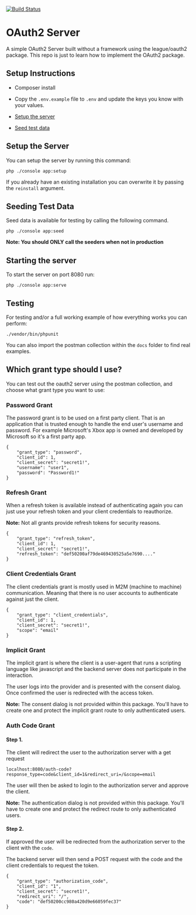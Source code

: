 [![Build Status](https://travis-ci.org/uk-casmith/OAuth2Server.svg?branch=add-travis-config)](https://travis-ci.org/uk-casmith/OAuth2Server)

# OAuth2 Server

A simple OAuth2 Server built without a framework using the league/oauth2 package. This repo is just to learn how to 
implement the OAuth2 package. 

## Setup Instructions

- Composer install

- Copy the `.env.example` file to `.env` and update the keys you know with your values. 

- [Setup the server](#setup-the-server)

- [Seed test data](#seeding-test-data)

## Setup the Server

You can setup the server by running this command:

```
php ./console app:setup
```

If you already have an existing installation you can overwrite it by passing the `reinstall` argument.

## Seeding Test Data

Seed data is available for testing by calling the following command.

```
php ./console app:seed
```

**Note: You should ONLY call the seeders when not in production** 

## Starting the server

To start the server on port 8080 run:
```
php ./console app:serve
```

## Testing

For testing and/or a full working example of how everything works you can perform:

```
./vendor/bin/phpunit
```

You can also import the postman collection within the `docs` folder to find real examples.

## Which grant type should I use?

You can test out the oauth2 server using the postman collection, and choose what grant type 
you want to use:

### Password Grant

The password grant is to be used on a first party client. That is an application that is trusted enough to handle the 
end user's username and password. For example Microsoft's Xbox app is owned and developed by Microsoft so it's a first 
party app.

```
{
	"grant_type": "password",
	"client_id": 1,
	"client_secret": "secret1!",
	"username": "user1",
	"password": "Password1!"
}
```

### Refresh Grant

When a refresh token is available instead of authenticating again you can just use your refresh token and your client 
credentials to reauthorize.

**Note:** Not all grants provide refresh tokens for security reasons.

```
{
	"grant_type": "refresh_token",
	"client_id": 1,
	"client_secret": "secret1!",
	"refresh_token": "def50200af79de469430525a5e7690...."
}
```

### Client Credentials Grant

The client credentials grant is mostly used in M2M (machine to machine) communication. Meaning that there is no user 
accounts to authenticate against just the client.

```
{
    "grant_type": "client_credentials",
    "client_id": 1,
    "client_secret": "secret1!",
    "scope": "email"
}
```

### Implicit Grant

The implicit grant is where the client is a user-agent that runs a scripting language like javascript and the backend 
server does not participate in the interaction.

The user logs into the provider and is presented with the consent dialog. Once confirmed the user is redirected with the 
access token.

**Note:** The consent dialog is not provided within this package. You'll have to create one and protect the implicit 
grant route to only authenticated users.

### Auth Code Grant

#### Step 1.
The client will redirect the user to the authorization server with a get request

```
localhost:8080/auth-code?response_type=code&client_id=1&redirect_uri=/&scope=email
```

The user will then be asked to login to the authorization server and approve the client.

**Note:** The authentication dialog is not provided within this package. You'll have to create one and protect the 
redirect route to only authenticated users.

#### Step 2.
If approved the user will be redirected from the authorization server to the client with the `code`.
 
The backend server will then send a POST request with the code and the client credentials to request the token.

```
{
	"grant_type": "authorization_code",
	"client_id": "1",
	"client_secret": "secret1!",
	"redirect_uri": "/",
	"code": "def50200cc980a420d9e66059fec37"
}
```